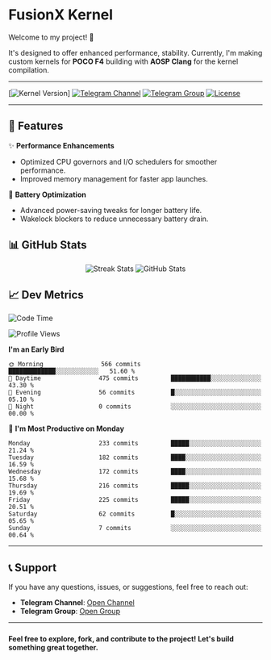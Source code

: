 # FusionX Kernel

Welcome to my project! 🚀

 It's designed to offer enhanced performance, stability. Currently, I'm making custom kernels for **POCO F4** building with **AOSP Clang** for the kernel compilation. 

---

[![Kernel Version](https://img.shields.io/badge/Kernel-4.19-blue.svg)]
[![Telegram Channel](https://img.shields.io/badge/Telegram-Channel-blue.svg)](https://t.me/fusi0nx)
[![Telegram Group](https://img.shields.io/badge/Telegram-Group-blue.svg)](https://t.me/senseixhub)
[![License](https://img.shields.io/badge/License-GPLv3-green.svg)](https://www.gnu.org/licenses/gpl-3.0)

---
## 📌 **Features**

✨ **Performance Enhancements**  
- Optimized CPU governors and I/O schedulers for smoother performance.
- Improved memory management for faster app launches.

🔋 **Battery Optimization**  
- Advanced power-saving tweaks for longer battery life.
- Wakelock blockers to reduce unnecessary battery drain.

## 📊 GitHub Stats
<div align="center">
  <img src="https://streak-stats.demolab.com?user=SenseiiX&theme=tokyonight-duo&border_radius=20" alt="Streak Stats" />
  <img src="https://github-readme-stats.vercel.app/api?username=SenseiiX&show_icons=true&theme=tokyonight&border_radius=20" alt="GitHub Stats" />
</div>

## 📈 Dev Metrics
<!--START_SECTION:waka-->
![Code Time](http://img.shields.io/badge/Code%20Time-1%2C095%20hrs%207%20mins-blue)

![Profile Views](http://img.shields.io/badge/Profile%20Views-1-blue)


**I'm an Early Bird** 

```text
🌞 Morning                566 commits         █████████████░░░░░░░░░░░░   51.60 % 
🌆 Daytime                475 commits         ███████████░░░░░░░░░░░░░░   43.30 % 
🌃 Evening                56 commits          █░░░░░░░░░░░░░░░░░░░░░░░░   05.10 % 
🌙 Night                  0 commits           ░░░░░░░░░░░░░░░░░░░░░░░░░   00.00 % 
```
📅 **I'm Most Productive on Monday** 

```text
Monday                   233 commits         █████░░░░░░░░░░░░░░░░░░░░   21.24 % 
Tuesday                  182 commits         ████░░░░░░░░░░░░░░░░░░░░░   16.59 % 
Wednesday                172 commits         ████░░░░░░░░░░░░░░░░░░░░░   15.68 % 
Thursday                 216 commits         █████░░░░░░░░░░░░░░░░░░░░   19.69 % 
Friday                   225 commits         █████░░░░░░░░░░░░░░░░░░░░   20.51 % 
Saturday                 62 commits          █░░░░░░░░░░░░░░░░░░░░░░░░   05.65 % 
Sunday                   7 commits           ░░░░░░░░░░░░░░░░░░░░░░░░░   00.64 % 
```

---

## 📞 **Support**

If you have any questions, issues, or suggestions, feel free to reach out:

- **Telegram Channel**: [Open Channel](https://t.me/fusi0nx)  
- **Telegram Group**: [Open Group](https://t.me/senseixhub)  

---



###

**Feel free to explore, fork, and contribute to the project! Let's build something great together.**
